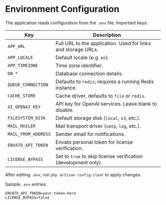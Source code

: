 # Environment Configuration

The application reads configuration from the `.env` file. Important keys:

| Key | Description |
| --- | --- |
| `APP_URL` | Full URL to the application. Used for links and storage URLs. |
| `APP_LOCALE` | Default locale (e.g. `en`). |
| `APP_TIMEZONE` | Time zone identifier. |
| `DB_*` | Database connection details. |
| `QUEUE_CONNECTION` | Defaults to `redis`; requires a running Redis instance. |
| `CACHE_STORE` | Cache driver, defaults to `file` or `redis`. |
| `AI_OPENAI_KEY` | API key for OpenAI services. Leave blank to disable. |
| `FILESYSTEM_DISK` | Default storage disk (`local`, `s3`, etc.). |
| `MAIL_MAILER` | Mail transport driver (`smtp`, `log`, etc.). |
| `MAIL_FROM_ADDRESS` | Sender email for notifications. |
| `ENVATO_API_TOKEN` | Envato personal token for license verification. |
| `LICENSE_BYPASS` | Set to `true` to skip license verification (development only). |

After editing `.env`, run `php artisan config:clear` to apply changes.

Sample `.env` entries:

```dotenv
ENVATO_API_TOKEN=your-token-here
LICENSE_BYPASS=false
```
